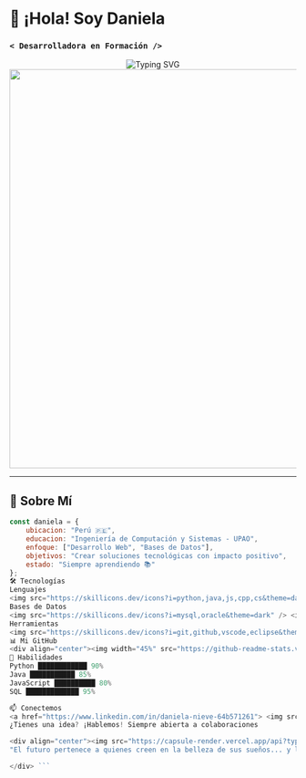 # 🌟 ¡Hola! Soy **Daniela** 
### `< Desarrolladora en Formación />`

<div align="center">

<img src="https://readme-typing-svg.herokuapp.com?font=JetBrains+Mono&size=22&duration=3000&pause=1000&color=FF6B9D&center=true&vCenter=true&multiline=true&width=600&height=100&lines=%F0%9F%92%BB+Estudiante+de+Ingenier%C3%ADa;%F0%9F%9A%80+Creando+el+futuro+con+c%C3%B3digo;%E2%9C%A8+Transformando+ideas+en+realidad" alt="Typing SVG" />

<img src="https://user-images.githubusercontent.com/74038190/212284100-561aa473-3905-4a80-b561-0d28506553ee.gif" width="700">

</div>

---

## 🎯 **Sobre Mí**

```javascript
const daniela = {
    ubicacion: "Perú 🇵🇪",
    educacion: "Ingeniería de Computación y Sistemas - UPAO",
    enfoque: ["Desarrollo Web", "Bases de Datos"],
    objetivos: "Crear soluciones tecnológicas con impacto positivo",
    estado: "Siempre aprendiendo 📚"
};
🛠️ Tecnologías
Lenguajes
<img src="https://skillicons.dev/icons?i=python,java,js,cpp,cs&theme=dark" />
Bases de Datos
<img src="https://skillicons.dev/icons?i=mysql,oracle&theme=dark" /> <img src="https://img.shields.io/badge/SQL%20Server-CC2927?style=for-the-badge&logo=microsoft%20sql%20server&logoColor=white" />
Herramientas
<img src="https://skillicons.dev/icons?i=git,github,vscode,eclipse&theme=dark" />
📊 Mi GitHub
<div align="center"><img width="45%" src="https://github-readme-stats.vercel.app/api?username=Dxnn017&show_icons=true&theme=tokyonight&hide_border=true&count_private=true" /> <img width="45%" src="https://github-readme-stats.vercel.app/api/top-langs/?username=Dxnn017&layout=compact&theme=tokyonight&hide_border=true&langs_count=6" /><img width="70%" src="https://github-readme-streak-stats.herokuapp.com/?user=Dxnn017&theme=tokyonight&hide_border=true" /></div>
🌈 Habilidades
Python ████████████ 90%
Java ███████████ 85%
JavaScript ██████████ 80%
SQL █████████████ 95%

📫 Conectemos
<a href="https://www.linkedin.com/in/daniela-nieve-64b571261"> <img src="https://img.shields.io/badge/LinkedIn-0077B5?style=for-the-badge&logo=linkedin&logoColor=white" /> </a> <a href="mailto:dannievi017@gmail.com"> <img src="https://img.shields.io/badge/Gmail-D14836?style=for-the-badge&logo=gmail&logoColor=white" /> </a>
¿Tienes una idea? ¡Hablemos! Siempre abierta a colaboraciones

<div align="center"><img src="https://capsule-render.vercel.app/api?type=waving&color=gradient&height=100&section=footer&text=Gracias%20por%20visitar&fontSize=20&fontColor=fff" />
"El futuro pertenece a quienes creen en la belleza de sus sueños... y los programan" ✨

</div> ```
